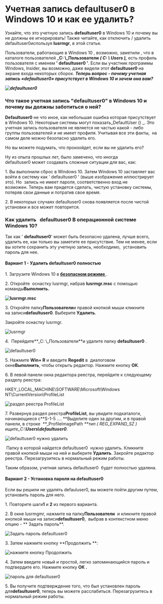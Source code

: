 # Учетная запись defaultuser0 в Windows 10 и как ее удалить?

Узнайте, что это учетную запись **defaultuser0** в Windows 10 и почему вы не должны ее игнорировать! Также читайте, как отключить / удалить defaultuser0используя **lusrmgr**, в этой статье.

Пользователи, работающие в Windows 10 , возможно, заметили , что в каталоге пользователей **_C: \\_Пользователи** _**( C: \\ Users ),**_ есть профиль пользователя с именем **' defaultuser0 '**. Если вы участник программы Windows, Insider, вы возможно, даже видели этот **defaultuser0** на экране входа некоторых сборок. _**Теперь вопрос - почему учетная запись «defaultuser0» присутствует в Windows 10 и зачем она вам?**_

_**![defaultuser0](/images/6073879d17c42ffdbcbd942cfcc42ae7.jpg)**_

### Что такое учетная запись "defaultuser0" в Windows 10 и почему вы должны заботиться о ней?

**Defaultuser0** не что иное, как небольшая ошибка которая присутствует в Windows 10. Некоторые системы могут показать_DefaultUser () _. Это учетная запись пользователя не является не частью какой - либо группы пользователей и не имеет профиля. Учитывая все эти факты,  на самом деле можно безопасно удалить его.

Но вы можете подумать, что произойдет, если вы не удалить его?

Ну из опыта прошлых лет, было замечено, что иногда defaultuser0 может создавать сложные ситуации для вас, как:

1. Вы выполнили сброс в Windows 10. Затем Windows 10 заставляет вас войти в систему как ' defaultuser0 ' (выше изображение иллюстрирует это). Но  запись не имеет пароля, соответственно вход не возможен. Теперь вам придется сделать, чистую установку системы, потеряв свои данные и потратив свое время.

2. В некоторых случаях defaultuser0 снова появляется после чистой установки и все может повторится.

### Как удалить   defaultuser0 В операционной системе Windows 10?

Так как ' **defaultuser0**' может быть безопасно удалена, лучше всего, удалить ее, как только вы заметите ее присутствие. Тем не менее, если вы хотите сохранить эту учетную запись, необходимо,  установить пароль для нее.

#### Вариант 1 - Удалить defaultuser0 полностью

1. Загрузите Windows 10 в **[безопасном режиме ](https://g-ek.com/bezopasniy-rezim-v-windows-10)**.

2. Откройте  оснастку lusrmgr, набрав **lusrmgr.msc** с помощью команды**Выполнить.**

**![lusrmgr.msc ](/images/ae65c94c5b419a83aab04a3d4684fb37.jpg)**

3. Откройте папку**Пользователи**и правой кнопкой мыши кликните на записи**defaultuser0**. Выберите **Удалить**.

Закройте оснастку lusrmgr.

![lusrmgr](/images/426be2006412b0151f9951f0db222686.jpg)

4.  Перейдите**_C: \\_Пользователи**и удалите папку **defaultuser0** .

![defaultuser0](/images/da9b30d3a89523ff7261943d84b3f49f.jpg)

5. Нажмите **Win+ R** и введите **Regedit** в  диалоговом окне**Выполнить**, чтобы открыть редактор. Нажмите кнопку **ОК**.

6. В левой панели окна редактора реестра, перейдите к следующему разделу реестра:

 HKEY\_LOCAL\_MACHINE\\SOFTWARE\\Microsoft\\Windows NT\\CurrentVersion\\ProfileList

![раздел реестра ProfileList](/images/4941666bddf7fe33baa7a2049f4f45cc.jpg)

7. Развернув раздел реестра**ProfileList**, вы увидите подкаталоги, начинающиеся с**S-1-5 .... **Выделите один за другим, и в правой панели, в строке  **_ProfileImagePath _**тип ( REG\_EXPAND\_SZ ) ищите_C:\\**Users\\defaultuser0**_.

![defaultuser0 нужно удалить](/images/7793eb200b9ddeab04615f66c63ab860.jpg)

 Папку в которой найдется defaultuser0  нужно удалить. Кликните правой кнопкой мыши на ней и выберите **Удалить**. Закройте редактор реестра. Перезагрузитесь в нормальный режим работы.

Таким образом, учетная запись defaultuser0  будет полностью удалена.

#### Вариант 2 - Установка пароля на defaultuser0

Если вы решили не удалять defauluser0, вы можете пойти другим путем, установить пароль для него.

1. Повторите шаги**1** и **2** из первого варианта.

2. В окне lusrmgmr, нажмите на папку**Пользователи**  и кликните правой кнопкой мыши на записи**defaultuser0**,  выбрав в контекстном меню опцию - ** Задать пароль**.

![Задать пароль defaultuser0](/images/6e1ec7db79467d280bc29328cd4b2700.jpg)

3. Затем нажмите кнопку **Продолжить **:

![нажмите кнопку Продолжить ](/images/a01ffb4e07a73fc78cb3263624f1c156.jpg)

4. Затем введите новый и простой, легко запоминающийся пароль и подтвердите его. Нажмите кнопку **ОК .**

![пароль для defaultuser0](/images/a777d43722ae50fcb568272dee9df9e9.jpg)

5. Вы получите подтверждение того, что был установлен пароль для**defaultuser0**, теперь вы можете расслабиться. Перезагрузитесь в нормальный режим работы.